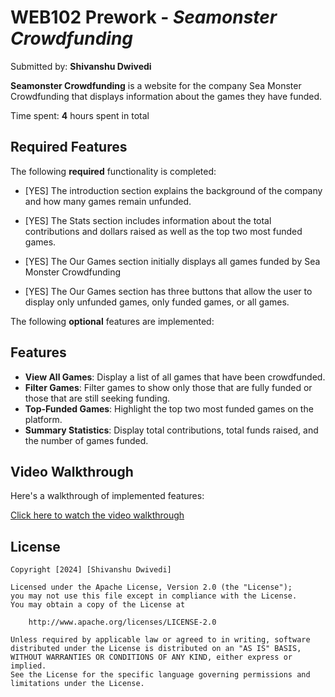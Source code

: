 # WEB102 Prework - *Seamonster Crowdfunding*

Submitted by: **Shivanshu Dwivedi**

**Seamonster Crowdfunding** is a website for the company Sea Monster Crowdfunding that displays information about the games they have funded.

Time spent: **4** hours spent in total

## Required Features

The following **required** functionality is completed:

* [YES] The introduction section explains the background of the company and how many games remain unfunded.

* [YES] The Stats section includes information about the total contributions and dollars raised as well as the top two most funded games.
* [YES] The Our Games section initially displays all games funded by Sea Monster Crowdfunding
* [YES] The Our Games section has three buttons that allow the user to display only unfunded games, only funded games, or all games.

The following **optional** features are implemented:

## Features

- **View All Games**: Display a list of all games that have been crowdfunded.
- **Filter Games**: Filter games to show only those that are fully funded or those that are still seeking funding.
- **Top-Funded Games**: Highlight the top two most funded games on the platform.
- **Summary Statistics**: Display total contributions, total funds raised, and the number of games funded.


## Video Walkthrough

Here's a walkthrough of implemented features:

[Click here to watch the video walkthrough](https://imgur.com/a/8PxpZoA)

## License

    Copyright [2024] [Shivanshu Dwivedi]

    Licensed under the Apache License, Version 2.0 (the "License");
    you may not use this file except in compliance with the License.
    You may obtain a copy of the License at

        http://www.apache.org/licenses/LICENSE-2.0

    Unless required by applicable law or agreed to in writing, software
    distributed under the License is distributed on an "AS IS" BASIS,
    WITHOUT WARRANTIES OR CONDITIONS OF ANY KIND, either express or implied.
    See the License for the specific language governing permissions and
    limitations under the License.

